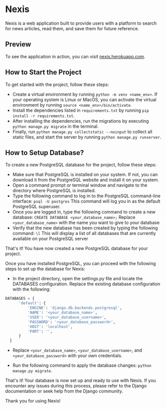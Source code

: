 # Nexis

Nexis is a web application built to provide users with a platform to search for news articles, read them, and save them for future reference.

## Preview

To see the application in action, you can visit [nexis.herokuapp.com](https://nexis.herokuapp.com).

## How to Start the Project

To get started with the project, follow these steps:

- Create a virtual environment by running `python -m venv <name_env>`. If your operating system is Linux or MacOS, you can activate the virtual environment by running `source <name_env>/bin/activate`.
- Install the dependencies listed in `requirements.txt` by running `pip install -r requirements.txt`.
- After installing the dependencies, run the migrations by executing `python manage.py migrate` in the terminal.
- Finally, run `python manage.py collectstatic --noinput` to collect all static files, and start the server by running `python manage.py runserver`.

## How to Setup Database?
To create a new PostgreSQL database for the project, follow these steps:
 - Make sure that PostgreSQL is installed on your system. If not, you can download it from the PostgreSQL website and install it on your system.
 - Open a command prompt or terminal window and navigate to the directory where PostgreSQL is installed.
 - Type the following command to log in to the PostgreSQL command-line interface: `psql -U postgres` This command will log you in as the default PostgreSQL superuser.
 - Once you are logged in, type the following command to create a new database: `CREATE DATABASE <your_database_name>;` Replace `<your_database_name>` with the name you want to give to your database
 - Verify that the new database has been created by typing the following command: `\l`
This will display a list of all databases that are currently available on your PostgreSQL server

That's it! You have now created a new PostgreSQL database for your project. 

Once you have installed PostgreSQL, you can proceed with the following steps to set up the database for Nexis:

- In the project directory, open the settings.py file and locate the DATABASES configuration. Replace the existing database configuration with the following:

```python
DATABASES = {
      'default': {
          'ENGINE': 'django.db.backends.postgresql',
          'NAME': '<your_database_name>',
          'USER': '<your_database_username>',
          'PASSWORD': '<your_database_password>',
          'HOST': 'localhost',
          'PORT': '',
      }
  }
```

- Replace `<your_database_name>`, `<your_database_username>`, and `<your_database_password>` with your own credentials.

- Run the following command to apply the database changes: `python manage.py migrate`.

That's it! Your database is now set up and ready to use with Nexis. If you encounter any issues during this process, please refer to the Django documentation or seek help from the Django community.

Thank you for using Nexis!
